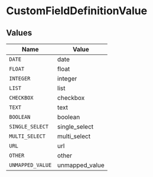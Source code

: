 # CustomFieldDefinitionValue


## Values

| Name             | Value            |
| ---------------- | ---------------- |
| `DATE`           | date             |
| `FLOAT`          | float            |
| `INTEGER`        | integer          |
| `LIST`           | list             |
| `CHECKBOX`       | checkbox         |
| `TEXT`           | text             |
| `BOOLEAN`        | boolean          |
| `SINGLE_SELECT`  | single_select    |
| `MULTI_SELECT`   | multi_select     |
| `URL`            | url              |
| `OTHER`          | other            |
| `UNMAPPED_VALUE` | unmapped_value   |